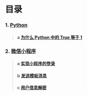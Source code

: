 # 目录

### 1. [Python](/python)
> #### a [为什么 Python 中的 True 等于 1](./python/true_1.md)

### 2. [微信小程序](/wechat)
> #### a [实现小程序的登录](./wechat#2.1-实现小程序的登录)
> #### b [发送模板消息](./wechat#2.2-发送模板消息)
> #### c [用户信息解密](./wechat#2.3-用户信息解密)